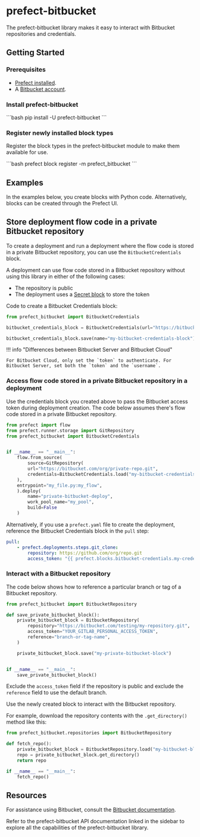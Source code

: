 # prefect-bitbucket

The prefect-bitbucket library makes it easy to interact with Bitbucket repositories and credentials.

## Getting Started

### Prerequisites

- [Prefect installed](/getting-started/installation/).
- A [Bitbucket account](https://bitbucket.org/product).

### Install prefect-bitbucket

<div class = "terminal">
```bash
pip install -U prefect-bitbucket
```
</div>

### Register newly installed block types

Register the block types in the prefect-bitbucket module to make them available for use.

<div class = "terminal">
```bash
prefect block register -m prefect_bitbucket
```
</div>

## Examples

In the examples below, you create blocks with Python code.
Alternatively, blocks can be created through the Prefect UI.

## Store deployment flow code in a private Bitbucket repository

To create a deployment and run a deployment where the flow code is stored in a private Bitbucket repository, you can use the `BitbucketCredentials` block.

A deployment can use flow code stored in a Bitbucket repository without using this library in either of the following cases:

- The repository is public
- The deployment uses a [Secret block](https://docs.prefect.io/latest/concepts/blocks/) to store the token

Code to create a Bitbucket Credentials block:

```python
from prefect_bitbucket import BitbucketCredentials

bitbucket_credentials_block = BitbucketCredentials(url="https://bitbucket.com/my_org/my_private-repo.git", token="my_token")

bitbucket_credentials_block.save(name="my-bitbucket-credentials-block")
```

!!! info "Differences between Bitbucket Server and Bitbucket Cloud"

    For Bitbucket Cloud, only set the `token` to authenticate. For Bitbucket Server, set both the `token` and the `username`.

### Access flow code stored in a private Bitbucket repository in a deployment

Use the credentials block you created above to pass the Bitbucket access token during deployment creation. The code below assumes there's flow code stored in a private Bitbucket repository.

```python
from prefect import flow
from prefect.runner.storage import GitRepository
from prefect_bitbucket import BitbucketCredentials


if __name__ == "__main__":
    flow.from_source(
        source=GitRepository(
        url="https://bitbucket.com/org/private-repo.git",
        credentials=BitbucketCredentials.load("my-bitbucket-credentials-block")
    ),
    entrypoint="my_file.py:my_flow",
    ).deploy(
        name="private-bitbucket-deploy",
        work_pool_name="my_pool",
        build=False
    )
```

Alternatively, if you use a `prefect.yaml` file to create the deployment, reference the Bitbucket Credentials block in the `pull` step:

```yaml
pull:
    - prefect.deployments.steps.git_clone:
        repository: https://github.com/org/repo.git
        access_token: "{{ prefect.blocks.bitbucket-credentials.my-credentials }}"
```

### Interact with a Bitbucket repository

The code below shows how to reference a particular branch or tag of a Bitbucket repository.

```python
from prefect_bitbucket import BitbucketRepository

def save_private_bitbucket_block():
    private_bitbucket_block = BitbucketRepository(
        repository="https://bitbucket.com/testing/my-repository.git",
        access_token="YOUR_GITLAB_PERSONAL_ACCESS_TOKEN",
        reference="branch-or-tag-name",
    )

    private_bitbucket_block.save("my-private-bitbucket-block")


if __name__ == "__main__":
    save_private_bitbucket_block()
```

Exclude the `access_token` field if the repository is public and exclude the `reference` field to use the default branch.

Use the newly created block to interact with the Bitbucket repository.

For example, download the repository contents with the `.get_directory()` method like this:

```python
from prefect_bitbucket.repositories import BitbucketRepository

def fetch_repo():
    private_bitbucket_block = BitbucketRepository.load("my-bitbucket-block")
    repo = private_bitbucket_block.get_directory()
    return repo

if __name__ == "__main__":
    fetch_repo()
```

## Resources

For assistance using Bitbucket, consult the [Bitbucket documentation](https://bitbucket.com).

Refer to the prefect-bitbucket API documentation linked in the sidebar to explore all the capabilities of the prefect-bitbucket library.
